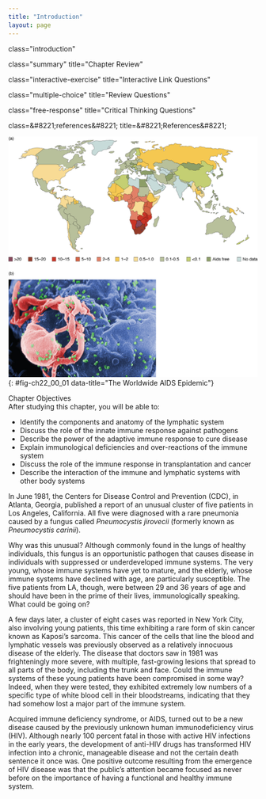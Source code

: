 ```yaml
---
title: "Introduction"
layout: page
---
```



<cnx-pi data-type="cnx.flag.introduction"> class="introduction" </cnx-pi>

<cnx-pi data-type="cnx.eoc">class="summary" title="Chapter Review"</cnx-pi>

<cnx-pi data-type="cnx.eoc">class="interactive-exercise" title="Interactive Link Questions"</cnx-pi>

<cnx-pi data-type="cnx.eoc">class="multiple-choice" title="Review Questions" </cnx-pi>

<cnx-pi data-type="cnx.eoc">class="free-response" title="Critical Thinking Questions"</cnx-pi>

<cnx-pi data-type="cnx.eoc">class=&amp;#8221;references&amp;#8221; title=&amp;#8221;References&amp;#8221;</cnx-pi>

 ![The top panel shows a color-coded world map. The bottom panel shows many viruses on a cell.](../resources/2200_The_Worldwide_AIDS_Epidemic.jpg " (a) As of 2008, more than 15 percent of adults were infected with HIV in certain African countries. This grim picture had changed little by 2012. (b) In this scanning electron micrograph, HIV virions (green particles) are budding off the surface of a macrophage (pink structure). (credit b: C. Goldsmith)"){: #fig-ch22_00_01 data-title="The Worldwide AIDS Epidemic"}

<div data-type="note" class="chapter-objectives" markdown="1">
<div data-type="title">
Chapter Objectives
</div>
After studying this chapter, you will be able to:

* Identify the components and anatomy of the lymphatic system
* Discuss the role of the innate immune response against pathogens
* Describe the power of the adaptive immune response to cure disease
* Explain immunological deficiencies and over-reactions of the immune system
* Discuss the role of the immune response in transplantation and cancer
* Describe the interaction of the immune and lymphatic systems with other body systems

</div>

In June 1981, the Centers for Disease Control and Prevention (CDC), in Atlanta, Georgia, published a report of an unusual cluster of five patients in Los Angeles, California. All five were diagnosed with a rare pneumonia caused by a fungus called <em>Pneumocystis jirovecii </em>(formerly known as<em> Pneumocystis carinii</em>).

Why was this unusual? Although commonly found in the lungs of healthy individuals, this fungus is an opportunistic pathogen that causes disease in individuals with suppressed or underdeveloped immune systems. The very young, whose immune systems have yet to mature, and the elderly, whose immune systems have declined with age, are particularly susceptible. The five patients from LA, though, were between 29 and 36 years of age and should have been in the prime of their lives, immunologically speaking. What could be going on?

A few days later, a cluster of eight cases was reported in New York City, also involving young patients, this time exhibiting a rare form of skin cancer known as Kaposi’s sarcoma. This cancer of the cells that line the blood and lymphatic vessels was previously observed as a relatively innocuous disease of the elderly. The disease that doctors saw in 1981 was frighteningly more severe, with multiple, fast-growing lesions that spread to all parts of the body, including the trunk and face. Could the immune systems of these young patients have been compromised in some way? Indeed, when they were tested, they exhibited extremely low numbers of a specific type of white blood cell in their bloodstreams, indicating that they had somehow lost a major part of the immune system.

Acquired immune deficiency syndrome, or AIDS, turned out to be a new disease caused by the previously unknown human immunodeficiency virus (HIV). Although nearly 100 percent fatal in those with active HIV infections in the early years, the development of anti-HIV drugs has transformed HIV infection into a chronic, manageable disease and not the certain death sentence it once was. One positive outcome resulting from the emergence of HIV disease was that the public’s attention became focused as never before on the importance of having a functional and healthy immune system.

